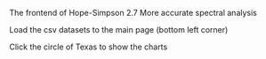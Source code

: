 The frontend of Hope-Simpson 2.7 More accurate spectral analysis


Load the csv datasets to the main page (bottom left corner)


Click the circle of Texas to show the charts